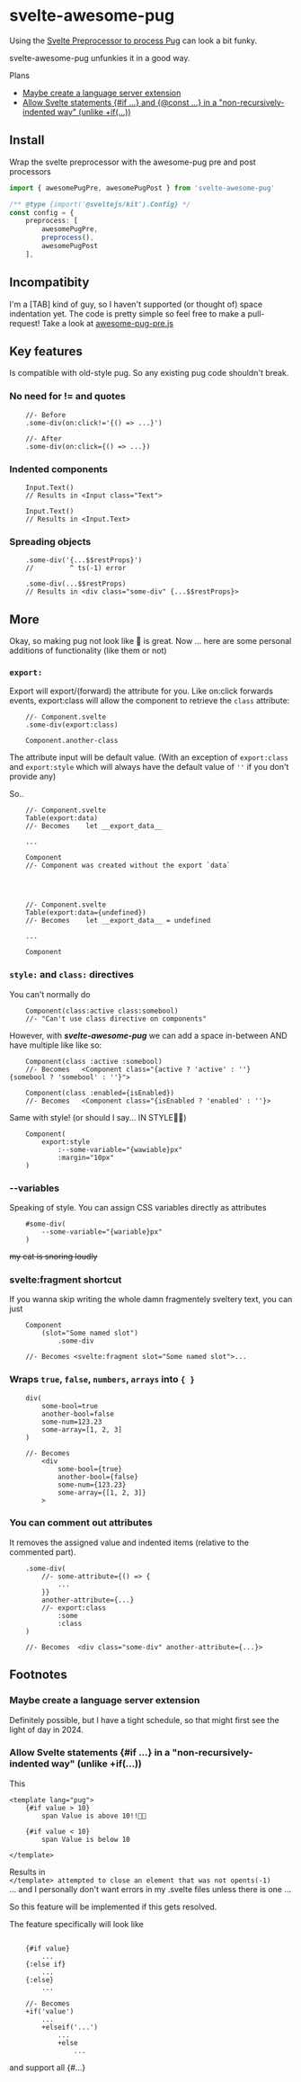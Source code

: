 # svelte-awesome-pug
Using the [Svelte Preprocessor to process Pug](https://github.com/sveltejs/svelte-preprocess/blob/main/docs/preprocessing.md#pug)  can look a bit funky.

svelte-awesome-pug unfunkies it in a good way.

Plans
- [Maybe create a language server extension](https://github.com/Refzlund/svelte-awesome-pug#maybe-create-a-language-server-extension)
- [Allow Svelte statements {#if ...} and {@const ...} in a "non-recursively-indented way" (unlike +if(...))](https://github.com/Refzlund/svelte-awesome-pug#allow-svelte-statements-if--in-a-non-recursively-indented-way-unlike-if)

## Install

Wrap the svelte preprocessor with the awesome-pug pre and post processors 

```ts
import { awesomePugPre, awesomePugPost } from 'svelte-awesome-pug'

/** @type {import('@sveltejs/kit').Config} */
const config = {
    preprocess: [
        awesomePugPre,
        preprocess(),
        awesomePugPost
    ],
```

## Incompatibity
I'm a [TAB] kind of guy, so I haven't supported (or thought of) space indentation yet. The code is pretty simple so feel free to make a pull-request! Take a look at [awesome-pug-pre.js](https://github.com/Refzlund/svelte-awesome-pug/blob/master/src/lib/awesome-pug-pre.js)

## Key features

Is compatible with old-style pug. So any existing pug code shouldn't break.

### No need for != and quotes
```pug
    //- Before
    .some-div(on:click!='{() => ...}')
```
```pug
    //- After
    .some-div(on:click={() => ...})
```

### Indented components
```pug
    Input.Text()
    // Results in <Input class="Text">
```
```pug
    Input.Text()
    // Results in <Input.Text>
```

### Spreading objects
```pug
    .some-div('{...$$restProps}')
    //         ^ ts(-1) error
```
```pug
    .some-div(...$$restProps)
    // Results in <div class="some-div" {...$$restProps}>
```

## More
Okay, so making pug not look like 💩 is great. Now ... here are some personal additions of functionality (like them or not)

### `export:`
Export will export/(forward) the attribute for you. Like on:click forwards events, export:class will allow the component to retrieve the `class` attribute:

```pug
    //- Component.svelte
    .some-div(export:class)
```
```pug
    Component.another-class
```

The attribute input will be default value. (With an exception of `export:class` and `export:style` which will always have the default value of `''` if you don't provide any)

So..
```pug
    //- Component.svelte
    Table(export:data)
    //- Becomes    let __export_data__

    ...
    
    Component
    //- Component was created without the export `data`
    
    


    //- Component.svelte
    Table(export:data={undefined})
    //- Becomes    let __export_data__ = undefined

    ...
    
    Component
```

### `style:` and `class:` directives
You can't normally do
```pug
    Component(class:active class:somebool)
    //- "Can't use class directive on components"
```

However, with ***svelte-awesome-pug*** we can add a space in-between AND have multiple like like so:
```pug
    Component(class :active :somebool)
    //- Becomes   <Component class="{active ? 'active' : ''}  {somebool ? 'somebool' : ''}">

    Component(class :enabled={isEnabled})
    //- Becomes   <Component class="{isEnabled ? 'enabled' : ''}>
```

Same with style! (or should I say... IN STYLE🕺✨)
```pug
    Component(
        export:style
            :--some-variable="{wawiable}px"
            :margin="10px"
    )
```

### --variables
Speaking of style. You can assign CSS variables directly as attributes
```pug
    #some-div(
        --some-variable="{wariable}px"
    )
```

~~my cat is snoring loudly~~

### svelte:fragment shortcut
If you wanna skip writing the whole damn fragmentely sveltery text, you can just
```pug
    Component
        (slot="Some named slot")
            .some-div
    
    //- Becomes <svelte:fragment slot="Some named slot">...
```

### Wraps `true`, `false`, `numbers`, `arrays` into `{ }`
```pug
    div(
        some-bool=true
        another-bool=false
        some-num=123.23
        some-array=[1, 2, 3]
    )

    //- Becomes   
        <div  
            some-bool={true}
            another-bool={false}
            some-num={123.23}
            some-array={[1, 2, 3]}
        >
```

### You can comment out attributes
It removes the assigned value and indented items (relative to the commented part). 
```pug
    .some-div(
        //- some-attribute={() => {
            ...
        }}
        another-attribute={...}
        //- export:class
            :some
            :class
    )

    //- Becomes  <div class="some-div" another-attribute={...}>
```

## Footnotes

### Maybe create a language server extension
Definitely possible, but I have a tight schedule, so that might first see the light of day in 2024.

### Allow Svelte statements {#if ...} in a "non-recursively-indented way" (unlike +if(...))

This

```pug
<template lang="pug">
    {#if value > 10}
        span Value is above 10!!🚀✨

    {#if value < 10}
        span Value is below 10

</template>
```

Results in <br>
`</template> attempted to close an element that was not opents(-1)`
<br> ... and I personally don't want errors in my .svelte files unless there is one ...

So this feature will be implemented if this gets resolved.

The feature specifically will look like

```

    {#if value}
        ...
    {:else if}
        ...
    {:else}
        ...
    
    //- Becomes
    +if('value')
        ...
        +elseif('...')
            ...
            +else
                ...
```

and support all {#...}